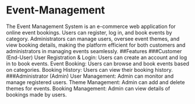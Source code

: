 # Event-Management
The Event Management System is an e-commerce web application for online event bookings. Users can register, log in, and book events by category. Administrators can manage users, oversee event themes, and view booking details, making the platform efficient for both customers and administrators in managing events seamlessly.
##Features
###Customer (End-User)
User Registration & Login: Users can create an account and log in to book events.
Event Booking: Users can browse and book events based on categories.
Booking History: Users can view their booking history.
###Administrator (Admin)
User Management: Admin can monitor and manage registered users.
Theme Management: Admin can add and delete themes for events.
Booking Management: Admin can view details of bookings made by users.
